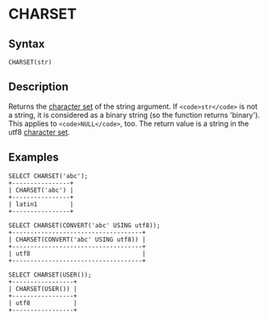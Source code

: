 
# CHARSET

## Syntax


```
CHARSET(str)
```

## Description


Returns the [character set](../../../../../data-types/string-data-types/character-sets/README.md) of the string argument. If `<code>str</code>` is not a string, it is considered as a binary string (so the function returns 'binary'). This applies to `<code>NULL</code>`, too. The return value is a string in the utf8 [character set](../../../../../data-types/string-data-types/character-sets/README.md).


## Examples


```
SELECT CHARSET('abc');
+----------------+
| CHARSET('abc') |
+----------------+
| latin1         |
+----------------+

SELECT CHARSET(CONVERT('abc' USING utf8));
+------------------------------------+
| CHARSET(CONVERT('abc' USING utf8)) |
+------------------------------------+
| utf8                               |
+------------------------------------+

SELECT CHARSET(USER());
+-----------------+
| CHARSET(USER()) |
+-----------------+
| utf8            |
+-----------------+
```
